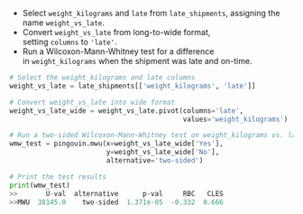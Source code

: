 - Select `weight_kilograms` and `late` from `late_shipments`, assigning the name `weight_vs_late`.
- Convert `weight_vs_late` from long-to-wide format, setting `columns` to `'late'`.
- Run a Wilcoxon-Mann-Whitney test for a difference in `weight_kilograms` when the shipment was late and on-time.
```Python
# Select the weight_kilograms and late columns
weight_vs_late = late_shipments[['weight_kilograms', 'late']]

# Convert weight_vs_late into wide format
weight_vs_late_wide = weight_vs_late.pivot(columns='late', 
                                           values='weight_kilograms')

# Run a two-sided Wilcoxon-Mann-Whitney test on weight_kilograms vs. late
wmw_test = pingouin.mwu(x=weight_vs_late_wide['Yes'], 
						y=weight_vs_late_wide['No'], 
						alternative='two-sided')

# Print the test results
print(wmw_test)
>>       U-val  alternative      p-val     RBC   CLES 
>>MWU  38145.0    two-sided  1.371e-05  -0.332  0.666
```